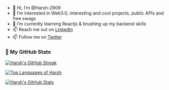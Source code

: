- 👋 Hi, I’m @Harsh-2909
- 👀 I’m interested in Web3.0, interesting and cool projects, public APIs and free swags
- 🌱 I’m currently learning Reactjs & brushing up my backend skills
- 📫 Reach me out on [LinkedIn](https://www.linkedin.com/in/harsh-agarwal-tech/)
- 📫 Follow me on [Twitter](https://www.twitter.com/HarshAgar29)


### 🚀 My GitHub Stats
[![Harsh's GitHub Streak](https://github-readme-streak-stats.herokuapp.com/?user=Harsh-2909&theme=dark "Harsh's GitHub Streak")](https://git.io/streak-stats)

[![Top Languages of Harsh](https://github-readme-stats.vercel.app/api/top-langs/?username=Harsh-2909&hide=html,css,scss&exclude_repo=Harsh-2909.github.io&layout=compact&theme=dark "Top Languages of Harsh")](https://github.com/anuraghazra/github-readme-stats)

[![Harsh's GitHub Stats](https://github-readme-stats.vercel.app/api?username=Harsh-2909&layout=compact&theme=dark "Harsh's GitHub Stats")](https://github.com/anuraghazra/github-readme-stats)
